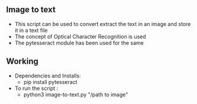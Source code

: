 ## Image to text
- This script can be used to convert extract the text in an image and store it in a text file
- The concept of Optical Character Recognition is used
- The pytesseract module has been used for the same

## Working
- Dependencies and Installs:
    - pip install pytesseract
- To run the script :
    - python3 image-to-text.py "/path to image"


